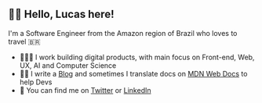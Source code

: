 ## 👋🏻 Hello, Lucas here!

I'm a Software Engineer from the Amazon region of Brazil who loves to travel 🇧🇷

- 👨🏼‍💻 I work building digital products, with main focus on Front-end, Web, UX, AI and Computer Science
- ✍🏻 I write a [Blog](https://dev.to/lucasm) and sometimes I translate docs on [MDN Web Docs](https://github.com/mdn/) to help Devs
- 💬 You can find me on [Twitter](https://twitter.com/lucasmezs) or [LinkedIn](https://linkedin.com/in/lucasmezs)
